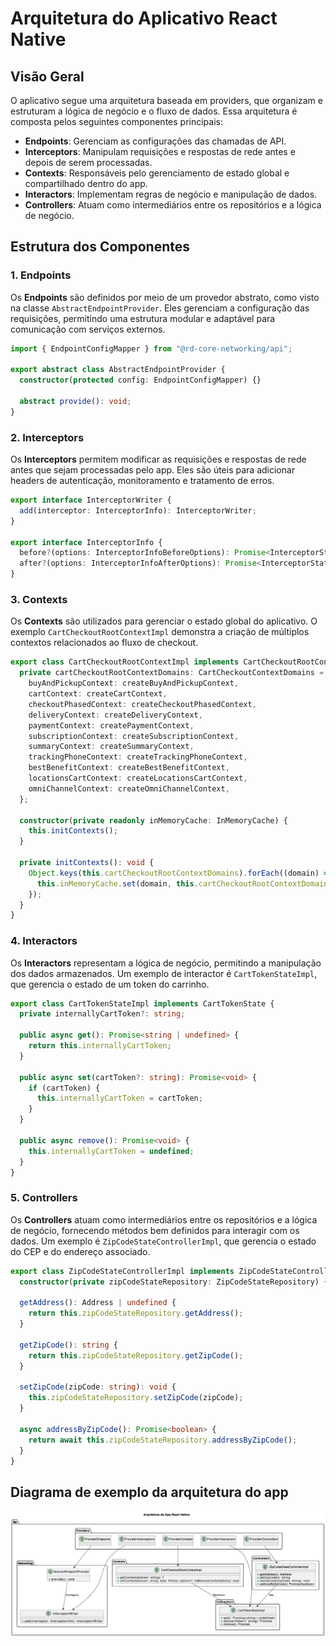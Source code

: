 # Arquitetura do Aplicativo React Native

## Visão Geral
O aplicativo segue uma arquitetura baseada em providers, que organizam e estruturam a lógica de negócio e o fluxo de dados. Essa arquitetura é composta pelos seguintes componentes principais:

- **Endpoints**: Gerenciam as configurações das chamadas de API.
- **Interceptors**: Manipulam requisições e respostas de rede antes e depois de serem processadas.
- **Contexts**: Responsáveis pelo gerenciamento de estado global e compartilhado dentro do app.
- **Interactors**: Implementam regras de negócio e manipulação de dados.
- **Controllers**: Atuam como intermediários entre os repositórios e a lógica de negócio.

## Estrutura dos Componentes

### 1. Endpoints
Os **Endpoints** são definidos por meio de um provedor abstrato, como visto na classe `AbstractEndpointProvider`. Eles gerenciam a configuração das requisições, permitindo uma estrutura modular e adaptável para comunicação com serviços externos.

```ts
import { EndpointConfigMapper } from "@rd-core-networking/api";

export abstract class AbstractEndpointProvider {
  constructor(protected config: EndpointConfigMapper) {}
  
  abstract provide(): void;
}
```

### 2. Interceptors
Os **Interceptors** permitem modificar as requisições e respostas de rede antes que sejam processadas pelo app. Eles são úteis para adicionar headers de autenticação, monitoramento e tratamento de erros.

```ts
export interface InterceptorWriter {
  add(interceptor: InterceptorInfo): InterceptorWriter;
}

export interface InterceptorInfo {
  before?(options: InterceptorInfoBeforeOptions): Promise<InterceptorStatus>;
  after?(options: InterceptorInfoAfterOptions): Promise<InterceptorStatus>;
}
```

### 3. Contexts
Os **Contexts** são utilizados para gerenciar o estado global do aplicativo. O exemplo `CartCheckoutRootContextImpl` demonstra a criação de múltiplos contextos relacionados ao fluxo de checkout.

```ts
export class CartCheckoutRootContextImpl implements CartCheckoutRootContext {
  private cartCheckoutRootContextDomains: CartCheckoutContextDomains = {
    buyAndPickupContext: createBuyAndPickupContext,
    cartContext: createCartContext,
    checkoutPhasedContext: createCheckoutPhasedContext,
    deliveryContext: createDeliveryContext,
    paymentContext: createPaymentContext,
    subscriptionContext: createSubscriptionContext,
    summaryContext: createSummaryContext,
    trackingPhoneContext: createTrackingPhoneContext,
    bestBenefitContext: createBestBenefitContext,
    locationsCartContext: createLocationsCartContext,
    omniChannelContext: createOmniChannelContext,
  };

  constructor(private readonly inMemoryCache: InMemoryCache) {
    this.initContexts();
  }

  private initContexts(): void {
    Object.keys(this.cartCheckoutRootContextDomains).forEach((domain) => {
      this.inMemoryCache.set(domain, this.cartCheckoutRootContextDomains[domain as keyof CartCheckoutContextDomains]);
    });
  }
}
```

### 4. Interactors
Os **Interactors** representam a lógica de negócio, permitindo a manipulação dos dados armazenados. Um exemplo de interactor é `CartTokenStateImpl`, que gerencia o estado de um token do carrinho.

```ts
export class CartTokenStateImpl implements CartTokenState {
  private internallyCartToken?: string;

  public async get(): Promise<string | undefined> {
    return this.internallyCartToken;
  }

  public async set(cartToken?: string): Promise<void> {
    if (cartToken) {
      this.internallyCartToken = cartToken;
    }
  }

  public async remove(): Promise<void> {
    this.internallyCartToken = undefined;
  }
}
```

### 5. Controllers
Os **Controllers** atuam como intermediários entre os repositórios e a lógica de negócio, fornecendo métodos bem definidos para interagir com os dados. Um exemplo é `ZipCodeStateControllerImpl`, que gerencia o estado do CEP e do endereço associado.

```ts
export class ZipCodeStateControllerImpl implements ZipCodeStateController {
  constructor(private zipCodeStateRepository: ZipCodeStateRepository) {}

  getAddress(): Address | undefined {
    return this.zipCodeStateRepository.getAddress();
  }

  getZipCode(): string {
    return this.zipCodeStateRepository.getZipCode();
  }

  setZipCode(zipCode: string): void {
    this.zipCodeStateRepository.setZipCode(zipCode);
  }

  async addressByZipCode(): Promise<boolean> {
    return await this.zipCodeStateRepository.addressByZipCode();
  }
}
```

## Diagrama de exemplo da arquitetura do app
![Diagrama de arquitetura do App](../docs/app-architecture-diagram.drawio.png)
